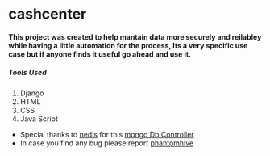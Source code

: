 # cashcenter

#### This project was created to help mantain data more securely and reilabley while having a little automation for the process, Its a very specific use case but if anyone finds it useful go ahead and use it.

##### Tools Used
1. Django
2. HTML
3. CSS
4. Java Script


- Special thanks to [nedis](https://github.com/nesdis) for this [mongo Db Controller](https://github.com/nesdis/djongo)
- In case you find any bug please report [phantomhive](mailto:khetanatulz@gmail.com?subject=[GitHub]%20cashcenter%20Bug%20Report)
